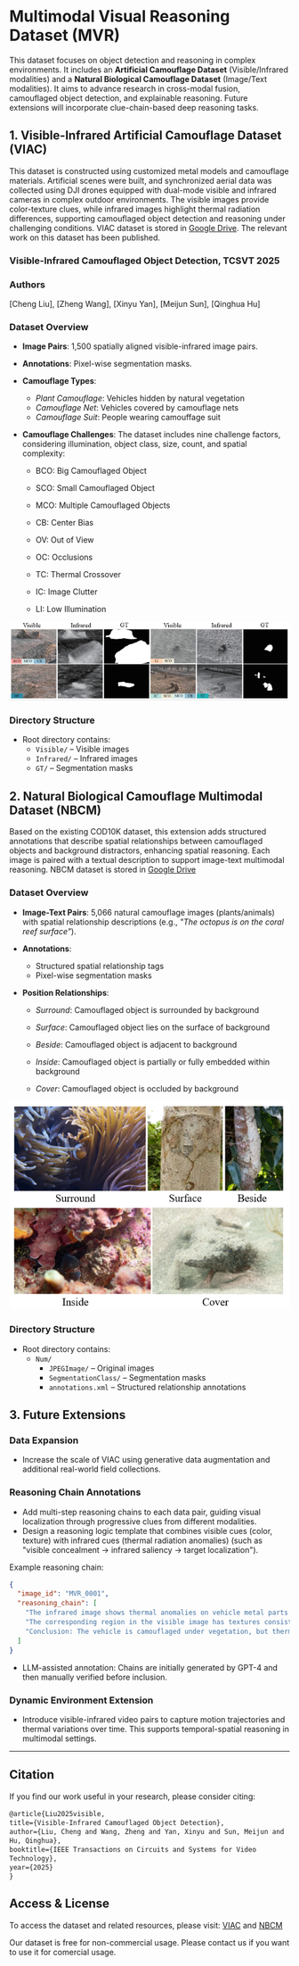 
# Multimodal Visual Reasoning Dataset (MVR)

This dataset focuses on object detection and reasoning in complex environments. It includes an **Artificial Camouflage Dataset** (Visible/Infrared modalities) and a **Natural Biological Camouflage Dataset** (Image/Text modalities). It aims to advance research in cross-modal fusion, camouflaged object detection, and explainable reasoning. Future extensions will incorporate clue-chain-based deep reasoning tasks.

## 1. Visible-Infrared Artificial Camouflage Dataset (VIAC)

This dataset is constructed using customized metal models and camouflage materials. Artificial scenes were built, and synchronized aerial data was collected using DJI drones equipped with dual-mode visible and infrared cameras in complex outdoor environments. The visible images provide color-texture clues, while infrared images highlight thermal radiation differences, supporting camouflaged object detection and reasoning under challenging conditions. VIAC dataset is stored in [Google Drive](https://drive.google.com/file/d/1d25yNmitu4rFvacTJ13tiX88KYe-jc2J/view?usp=sharing). The relevant work on this dataset has been published. 

### **Visible-Infrared Camouflaged Object Detection**,  TCSVT 2025
### Authors
[Cheng Liu], [Zheng Wang], [Xinyu Yan], [Meijun Sun], [Qinghua Hu]

### Dataset Overview

- **Image Pairs**: 1,500 spatially aligned visible-infrared image pairs.

- **Annotations**: Pixel-wise segmentation masks.

- **Camouflage Types**:  
  - *Plant Camouflage*: Vehicles hidden by natural vegetation  
  - *Camouflage Net*: Vehicles covered by camouflage nets  
  - *Camouflage Suit*: People wearing camouffage suit
  
- **Camouflage Challenges**: The dataset includes nine challenge factors, considering illumination, object class, size, count, and spatial complexity:
  - BCO: Big Camouflaged Object
  
  - SCO: Small Camouflaged Object
  
  - MCO: Multiple Camouflaged Objects
  
  - CB: Center Bias
  
  - OV: Out of View
  
  - OC: Occlusions
  
  - TC: Thermal Crossover
  
  - IC: Image Clutter
  
  - LI: Low Illumination
  

![challenge](/assets/challenge.png)

### Directory Structure

- Root directory contains:
  - `Visible/` – Visible images  
  - `Infrared/` – Infrared images  
  - `GT/` – Segmentation masks  

## 2. Natural Biological Camouflage Multimodal Dataset (NBCM)

Based on the existing COD10K dataset, this extension adds structured annotations that describe spatial relationships between camouflaged objects and background distractors, enhancing spatial reasoning. Each image is paired with a textual description to support image-text multimodal reasoning. NBCM dataset is stored in [Google Drive](https://drive.google.com/file/d/1dGo2XlJ4NHaHtQRIerwmTaB2ixrNqCmP/view?usp=sharing)

### Dataset Overview

- **Image-Text Pairs**: 5,066 natural camouflage images (plants/animals) with spatial relationship descriptions (e.g., *"The octopus is on the coral reef surface"*).

- **Annotations**:  
  - Structured spatial relationship tags  
  - Pixel-wise segmentation masks
  
- **Position Relationships**:
  
  - *Surround*: Camouflaged object is surrounded by background 
  
  - *Surface*: Camouflaged object lies on the surface of background
  
  - *Beside*: Camouflaged object is adjacent to background
  
  - *Inside*: Camouflaged object is partially or fully embedded within background
  
  - *Cover*: Camouflaged object is occluded by background
  

![Position](/assets/Position.png)

### Directory Structure

- Root directory contains:
  - `Num/`
    - `JPEGImage/` – Original images  
    - `SegmentationClass/` – Segmentation masks  
    - `annotations.xml` – Structured relationship annotations  

## 3. Future Extensions

### Data Expansion

- Increase the scale of VIAC using generative data augmentation and additional real-world field collections.

### Reasoning Chain Annotations

- Add multi-step reasoning chains to each data pair, guiding visual localization through progressive clues from different modalities.
- Design a reasoning logic template that combines visible cues (color, texture) with infrared cues (thermal radiation anomalies) (such as "visible concealment → infrared saliency → target localization").

Example reasoning chain:
```json
{
  "image_id": "MVR_0001",
  "reasoning_chain": [
    "The infrared image shows thermal anomalies on vehicle metal parts (thermal clue).",
    "The corresponding region in the visible image has textures consistent with vegetation (visual camouflage).",
    "Conclusion: The vehicle is camouflaged under vegetation, but thermal signals from exposed metal parts are visible."
  ]
}
```

- LLM-assisted annotation: Chains are initially generated by GPT-4 and then manually verified before inclusion.

### Dynamic Environment Extension

- Introduce visible-infrared video pairs to capture motion trajectories and thermal variations over time. This supports temporal-spatial reasoning in multimodal settings.

---

## Citation
If you find our work useful in your research, please consider citing:
```
@article{Liu2025visible,
title={Visible-Infrared Camouflaged Object Detection},
author={Liu, Cheng and Wang, Zheng and Yan, Xinyu and Sun, Meijun and Hu, Qinghua},
booktitle={IEEE Transactions on Circuits and Systems for Video Technology},
year={2025}
}
```

## Access & License

To access the dataset and related resources, please visit: [VIAC](https://drive.google.com/file/d/1d25yNmitu4rFvacTJ13tiX88KYe-jc2J/view?usp=sharing)  and [NBCM](https://drive.google.com/file/d/1dGo2XlJ4NHaHtQRIerwmTaB2ixrNqCmP/view?usp=sharing)

Our dataset is free for non-commercial usage. Please contact us if you want to use it for comercial usage.
